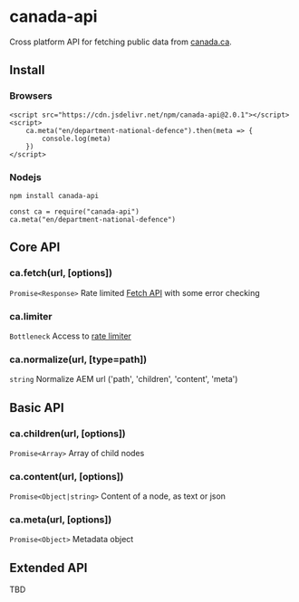 # canada-api

Cross platform API for fetching public data from [canada.ca](https://www.canada.ca).

## Install
### Browsers

    <script src="https://cdn.jsdelivr.net/npm/canada-api@2.0.1"></script>
    <script>
        ca.meta("en/department-national-defence").then(meta => {
            console.log(meta)
        })
    </script>

### Nodejs

    npm install canada-api

    const ca = require("canada-api")
    ca.meta("en/department-national-defence")

## Core API
### ca.fetch(url, [options])
`Promise<Response>` Rate limited [Fetch API](https://developer.mozilla.org/en-US/docs/Web/API/Fetch_API/Using_Fetch) with some error checking
### ca.limiter
`Bottleneck` Access to [rate limiter](https://www.npmjs.com/package/bottleneck)
### ca.normalize(url, [type=path])
`string` Normalize AEM url ('path', 'children', 'content', 'meta')


## Basic API
### ca.children(url, [options])
`Promise<Array>` Array of child nodes 
### ca.content(url, [options])
`Promise<Object|string>` Content of a node, as text or json 
### ca.meta(url, [options])
`Promise<Object>` Metadata object 


## Extended API
TBD

